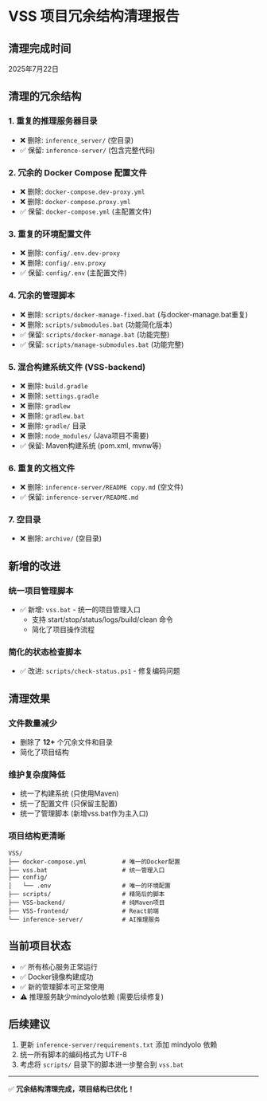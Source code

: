 # VSS 项目冗余结构清理报告

## 清理完成时间
2025年7月22日

## 清理的冗余结构

### 1. 重复的推理服务器目录
- ❌ 删除: `inference_server/` (空目录)
- ✅ 保留: `inference-server/` (包含完整代码)

### 2. 冗余的 Docker Compose 配置文件
- ❌ 删除: `docker-compose.dev-proxy.yml` 
- ❌ 删除: `docker-compose.proxy.yml`
- ✅ 保留: `docker-compose.yml` (主配置文件)

### 3. 重复的环境配置文件
- ❌ 删除: `config/.env.dev-proxy`
- ❌ 删除: `config/.env.proxy`
- ✅ 保留: `config/.env` (主配置文件)

### 4. 冗余的管理脚本
- ❌ 删除: `scripts/docker-manage-fixed.bat` (与docker-manage.bat重复)
- ❌ 删除: `scripts/submodules.bat` (功能简化版本)
- ✅ 保留: `scripts/docker-manage.bat` (功能完整)
- ✅ 保留: `scripts/manage-submodules.bat` (功能完整)

### 5. 混合构建系统文件 (VSS-backend)
- ❌ 删除: `build.gradle`
- ❌ 删除: `settings.gradle`
- ❌ 删除: `gradlew`
- ❌ 删除: `gradlew.bat`
- ❌ 删除: `gradle/` 目录
- ❌ 删除: `node_modules/` (Java项目不需要)
- ✅ 保留: Maven构建系统 (pom.xml, mvnw等)

### 6. 重复的文档文件
- ❌ 删除: `inference-server/README copy.md` (空文件)
- ✅ 保留: `inference-server/README.md`

### 7. 空目录
- ❌ 删除: `archive/` (空目录)

## 新增的改进

### 统一项目管理脚本
- ✅ 新增: `vss.bat` - 统一的项目管理入口
  - 支持 start/stop/status/logs/build/clean 命令
  - 简化了项目操作流程

### 简化的状态检查脚本
- ✅ 改进: `scripts/check-status.ps1` - 修复编码问题

## 清理效果

### 文件数量减少
- 删除了 **12+** 个冗余文件和目录
- 简化了项目结构

### 维护复杂度降低
- 统一了构建系统 (只使用Maven)
- 统一了配置文件 (只保留主配置)
- 统一了管理脚本 (新增vss.bat作为主入口)

### 项目结构更清晰
```
VSS/
├── docker-compose.yml          # 唯一的Docker配置
├── vss.bat                     # 统一管理入口
├── config/
│   └── .env                    # 唯一的环境配置
├── scripts/                    # 精简后的脚本
├── VSS-backend/                # 纯Maven项目
├── VSS-frontend/               # React前端
└── inference-server/           # AI推理服务
```

## 当前项目状态
- ✅ 所有核心服务正常运行
- ✅ Docker镜像构建成功  
- ✅ 新的管理脚本可正常使用
- ⚠️ 推理服务缺少mindyolo依赖 (需要后续修复)

## 后续建议
1. 更新 `inference-server/requirements.txt` 添加 mindyolo 依赖
2. 统一所有脚本的编码格式为 UTF-8
3. 考虑将 `scripts/` 目录下的脚本进一步整合到 `vss.bat`

---
✅ **冗余结构清理完成，项目结构已优化！**
